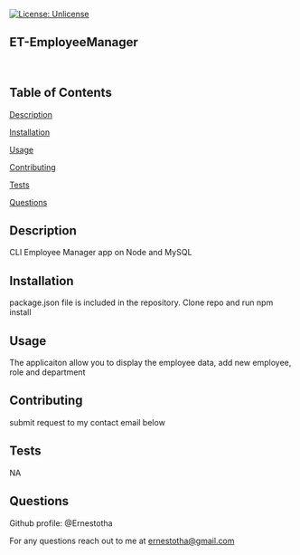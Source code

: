 
[![License: Unlicense](https://img.shields.io/badge/license-Unlicense-blue.svg)](http://unlicense.org/)

## **ET-EmployeeManager**

<br>




## Table of Contents


[Description](#Description)

[Installation](#Installation)

[Usage](#Usage)

[Contributing](#Contributing)

[Tests](#Tests)

[Questions](#Questions)


## <a id="Description"> Description </a> 

CLI Employee Manager app on Node and MySQL


## <a id="Installation"> Installation </a> 

package.json file is included in the repository. Clone repo and run npm install


## <a id="Usage"> Usage </a> 

The applicaiton allow you to display the employee data, add new employee, role and department


## <a id="Contributing"> Contributing </a> 

submit request to my contact email below


## <a id=Tests> Tests </a> 

NA 





## <a id=Questions> Questions </a> 

Github profile: @Ernestotha 




For any questions reach out to me at ernestotha@gmail.com



